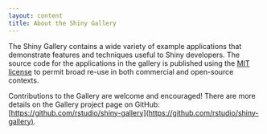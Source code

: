 ```yaml
---
layout: content
title: About the Shiny Gallery
---
```


The Shiny Gallery contains a wide variety of example applications that demonstrate features and techniques useful to Shiny developers. The source code for the applications in the gallery is published using the [MIT license](http://opensource.org/licenses/MIT) to permit broad re-use in both commercial and open-source contexts.

Contributions to the Gallery are welcome and encouraged! There are more details on the Gallery project page on GitHub: [https://github.com/rstudio/shiny-gallery](https://github.com/rstudio/shiny-gallery).

